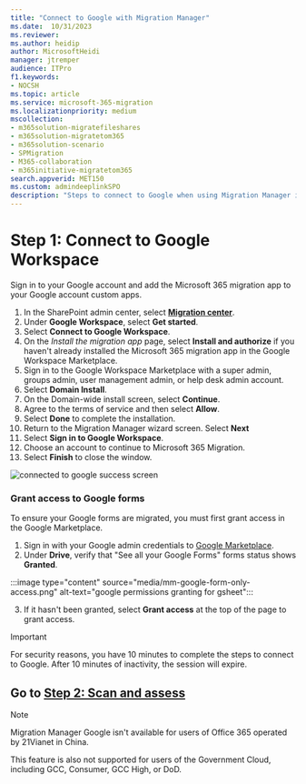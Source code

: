 ```yaml
---
title: "Connect to Google with Migration Manager"
ms.date:  10/31/2023
ms.reviewer: 
ms.author: heidip
author: MicrosoftHeidi
manager: jtremper
audience: ITPro
f1.keywords:
- NOCSH
ms.topic: article
ms.service: microsoft-365-migration
ms.localizationpriority: medium
mscollection:
- m365solution-migratefileshares
- m365solution-migratetom365
- m365solution-scenario
- SPMigration
- M365-collaboration
- m365initiative-migratetom365
search.appverid: MET150
ms.custom: admindeeplinkSPO
description: "Steps to connect to Google when using Migration Manager in the SharePoint Admin center."
---
```


# Step 1:  Connect to Google Workspace

Sign in to your Google account and add the Microsoft 365 migration app to your Google account custom apps. 

1. In the SharePoint admin center, select <a href="https://go.microsoft.com/fwlink/?linkid=2185075" target="_blank">**Migration center**</a>. 
2. Under **Google Workspace**, select **Get started**.
3. Select **Connect to Google Workspace**. 
4. On the *Install the migration app* page, select **Install and authorize** if you haven't already installed the Microsoft 365 migration app in the Google Workspace Marketplace. 
5. Sign in to the Google Workspace Marketplace with a super admin, groups admin, user management admin, or help desk admin account. 
6. Select **Domain Install**.
7. On the Domain-wide install screen, select **Continue**.
8. Agree to the terms of service and then select **Allow**. 
9. Select **Done** to complete the installation.
10. Return to the Migration Manager wizard screen. Select **Next**
11. Select **Sign in to Google Workspace**.
12. Choose an account to continue to Microsoft 365 Migration.
13. Select **Finish** to close the window.

![connected to google success screen](media/mm-google-connected-success.png)


### Grant access to Google forms

To ensure your Google forms are migrated, you must first grant access in the Google Marketplace.

1. Sign in with your Google admin credentials to [Google Marketplace](https://admin.google.com/ac/apps/gmail/marketplace/appdetails/888375727339).
2. Under **Drive**, verify that "See all your Google Forms" forms status shows **Granted**.  

  :::image type="content" source="media/mm-google-form-only-access.png" alt-text="google permissions granting for gsheet":::

3. If it hasn't been granted, select **Grant access** at the top of the page to grant access.



>[!Important]
>For security reasons, you have 10 minutes to complete the steps to connect to Google. After 10 minutes of inactivity, the session will expire.

## Go to [**Step 2: Scan and assess**](mm-Google-step2-scan-assess.md)


>[!NOTE]
>Migration Manager Google isn't available for users of Office 365 operated by 21Vianet in China.
>
> This feature is also not supported for users of the Government Cloud, including GCC, Consumer, GCC High, or DoD.
